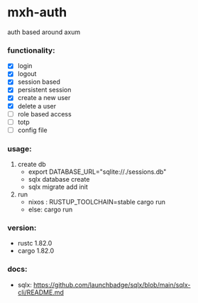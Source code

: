 # mxh-auth

auth based around axum

### functionality:
- [x] login
- [x] logout
- [x] session based
- [x] persistent session
- [x] create a new user
- [x] delete a user
- [ ] role based access
- [ ] totp
- [ ] config file

### usage:
1. create db
    - export DATABASE_URL="sqlite://./sessions.db"
    - sqlx database create
    - sqlx migrate add init
2. run
    - nixos : RUSTUP_TOOLCHAIN=stable cargo run
    - else: cargo run

### version:
- rustc 1.82.0
- cargo 1.82.0

### docs:
- sqlx: https://github.com/launchbadge/sqlx/blob/main/sqlx-cli/README.md